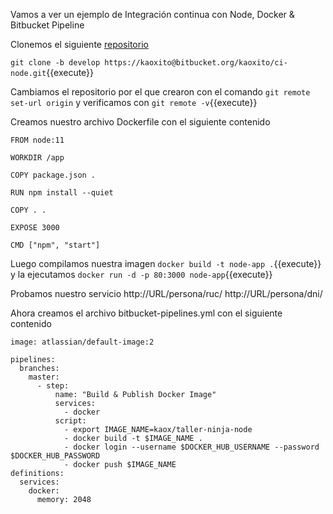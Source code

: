Vamos a ver un ejemplo de Integración continua con Node, Docker & Bitbucket Pipeline

Clonemos el siguiente [repositorio](https://bitbucket.org/kaoxito/ci-node/src/master/)

`git clone -b develop https://kaoxito@bitbucket.org/kaoxito/ci-node.git`{{execute}}

Cambiamos el repositorio por el que crearon con el comando `git remote set-url origin` y verificamos con `git remote -v`{{execute}}

Creamos nuestro archivo Dockerfile con el siguiente contenido

```
FROM node:11

WORKDIR /app

COPY package.json .

RUN npm install --quiet

COPY . .

EXPOSE 3000

CMD ["npm", "start"]
```

Luego compilamos nuestra imagen `docker build -t node-app .`{{execute}} y la ejecutamos `docker run -d -p 80:3000 node-app`{{execute}}

Probamos nuestro servicio http://URL/persona/ruc/ http://URL/persona/dni/

Ahora creamos el archivo bitbucket-pipelines.yml con el siguiente contenido

```
image: atlassian/default-image:2

pipelines:
  branches:
    master:
      - step:
          name: "Build & Publish Docker Image"
          services:
            - docker
          script:
            - export IMAGE_NAME=kaox/taller-ninja-node
            - docker build -t $IMAGE_NAME .
            - docker login --username $DOCKER_HUB_USERNAME --password $DOCKER_HUB_PASSWORD
            - docker push $IMAGE_NAME
definitions:
  services:
    docker:
      memory: 2048
```